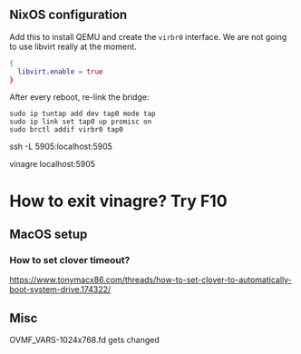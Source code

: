 
## NixOS configuration

Add this to install QEMU and create the `virbr0` interface. We are not going to use libvirt really at the moment.

```nix
{
  libvirt.enable = true
}
```

After every reboot, re-link the bridge:

```
sudo ip tuntap add dev tap0 mode tap
sudo ip link set tap0 up promisc on
sudo brctl addif virbr0 tap0
```


ssh -L 5905:localhost:5905

vinagre localhost:5905

# How to exit vinagre? Try F10


## MacOS setup

### How to set clover timeout?

https://www.tonymacx86.com/threads/how-to-set-clover-to-automatically-boot-system-drive.174322/

## Misc

OVMF_VARS-1024x768.fd gets changed

